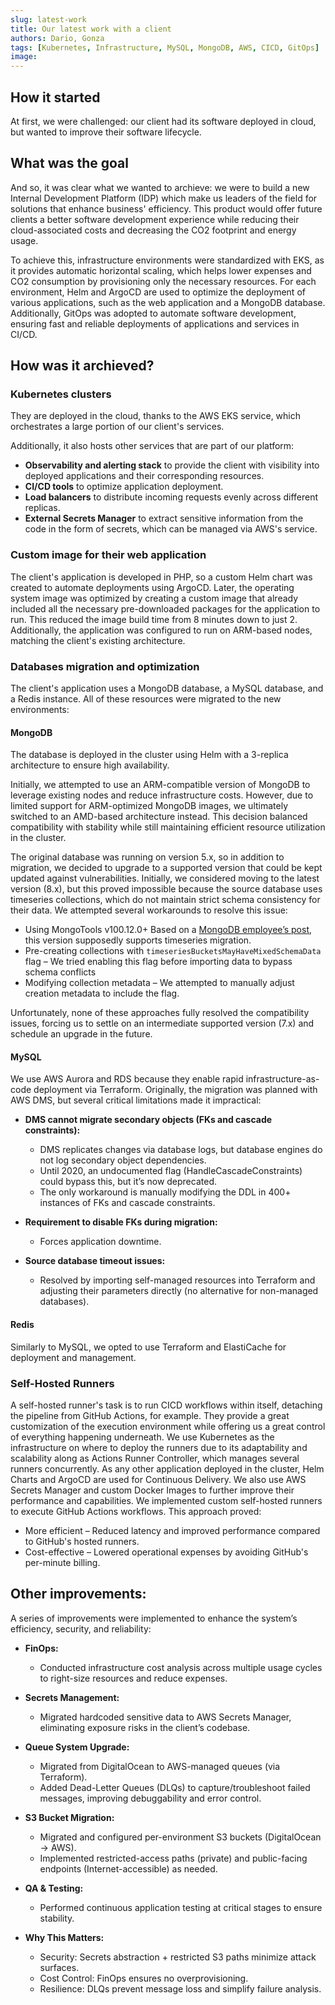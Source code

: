 ```yaml
---
slug: latest-work
title: Our latest work with a client
authors: Dario, Gonza
tags: [Kubernetes, Infrastructure, MySQL, MongoDB, AWS, CICD, GitOps]
image: 
---
```


## How it started
At first, we were challenged: our client had its software deployed in cloud, but wanted to improve their software lifecycle. 

## What was the goal
And so, it was clear what we wanted to archieve: we were to build a new Internal Development Platform (IDP) which make us leaders of the field for solutions that enhance business' efficiency.
This product would offer future clients a better software development experience while reducing their cloud-associated costs and decreasing the CO2 footprint and energy usage.

To achieve this, infrastructure environments were standardized with EKS, as it provides automatic horizontal scaling, which helps lower expenses and CO2 consumption by provisioning only the necessary resources.
For each environment, Helm and ArgoCD are used to optimize the deployment of various applications, such as the web application and a MongoDB database.
Additionally, GitOps was adopted to automate software development, ensuring fast and reliable deployments of applications and services in CI/CD.


## How was it archieved?
### Kubernetes clusters
They are deployed in the cloud, thanks to the AWS EKS service, which orchestrates a large portion of our client's services.

Additionally, it also hosts other services that are part of our platform:
- **Observability and alerting stack** to provide the client with visibility into deployed applications and their corresponding resources.
- **CI/CD tools** to optimize application deployment.
- **Load balancers** to distribute incoming requests evenly across different replicas.
- **External Secrets Manager** to extract sensitive information from the code in the form of secrets, which can be managed via AWS's service.

### Custom image for their web application
The client's application is developed in PHP, so a custom Helm chart was created to automate deployments using ArgoCD.
Later, the operating system image was optimized by creating a custom image that already included all the necessary pre-downloaded packages for the application to run.
This reduced the image build time from 8 minutes down to just 2.
Additionally, the application was configured to run on ARM-based nodes, matching the client's existing architecture.

### Databases migration and optimization
The client's application uses a MongoDB database, a MySQL database, and a Redis instance.
All of these resources were migrated to the new environments:
#### MongoDB
The database is deployed in the cluster using Helm with a 3-replica architecture to ensure high availability.

Initially, we attempted to use an ARM-compatible version of MongoDB to leverage existing nodes and reduce infrastructure costs.
However, due to limited support for ARM-optimized MongoDB images, we ultimately switched to an AMD-based architecture instead.
This decision balanced compatibility with stability while still maintaining efficient resource utilization in the cluster.

The original database was running on version 5.x, so in addition to migration, we decided to upgrade to a supported version that could be kept updated against vulnerabilities.
Initially, we considered moving to the latest version (8.x), but this proved impossible because the source database uses timeseries collections, which do not maintain strict schema consistency for their data.
We attempted several workarounds to resolve this issue:
- Using MongoTools v100.12.0+ Based on a [MongoDB employee’s post](https://www.mongodb.com/community/forums/t/database-tools-100-4-0-released/115727), this version supposedly supports timeseries migration.
- Pre-creating collections with ``timeseriesBucketsMayHaveMixedSchemaData`` flag – We tried enabling this flag before importing data to bypass schema conflicts
- Modifying collection metadata – We attempted to manually adjust creation metadata to include the flag.

Unfortunately, none of these approaches fully resolved the compatibility issues, forcing us to settle on an intermediate supported version (7.x) and schedule an upgrade in the future.

#### MySQL 
We use AWS Aurora and RDS because they enable rapid infrastructure-as-code deployment via Terraform.
Originally, the migration was planned with AWS DMS, but several critical limitations made it impractical:

- **DMS cannot migrate secondary objects (FKs and cascade constraints):**
    - DMS replicates changes via database logs, but database engines do not log secondary object dependencies.
    - Until 2020, an undocumented flag (HandleCascadeConstraints) could bypass this, but it’s now deprecated.
    - The only workaround is manually modifying the DDL in 400+ instances of FKs and cascade constraints.

- **Requirement to disable FKs during migration:**
    - Forces application downtime.

- **Source database timeout issues:**
    - Resolved by importing self-managed resources into Terraform and adjusting their parameters directly (no alternative for non-managed databases).

#### Redis
Similarly to MySQL, we opted to use Terraform and ElastiCache for deployment and management.

### Self-Hosted Runners
A self-hosted runner's task is to run CICD workflows within itself, detaching the pipeline from GitHub Actions, for example.
They provide a great customization of the execution environment while offering us a great control of everything happening underneath. 
We use Kubernetes as the infrastructure on where to deploy the runners due to its adaptability and scalability along as Actions Runner Controller, which manages several runners concurrently.
As any other application deployed in the cluster, Helm Charts and ArgoCD are used for Continuous Delivery.
We also use AWS Secrets Manager and custom Docker Images to further improve their performance and capabilities.
We implemented custom self-hosted runners to execute GitHub Actions workflows. This approach proved:
- More efficient – Reduced latency and improved performance compared to GitHub's hosted runners.
- Cost-effective – Lowered operational expenses by avoiding GitHub's per-minute billing.


## Other improvements:
A series of improvements were implemented to enhance the system’s efficiency, security, and reliability:
- **FinOps:**
    - Conducted infrastructure cost analysis across multiple usage cycles to right-size resources and reduce expenses.

- **Secrets Management:**
    - Migrated hardcoded sensitive data to AWS Secrets Manager, eliminating exposure risks in the client’s codebase.

- **Queue System Upgrade:**
    - Migrated from DigitalOcean to AWS-managed queues (via Terraform).
    - Added Dead-Letter Queues (DLQs) to capture/troubleshoot failed messages, improving debuggability and error control.

- **S3 Bucket Migration:**
    - Migrated and configured per-environment S3 buckets (DigitalOcean → AWS).
    - Implemented restricted-access paths (private) and public-facing endpoints (Internet-accessible) as needed.

- **QA & Testing:**
    - Performed continuous application testing at critical stages to ensure stability.

- **Why This Matters:**
    - Security: Secrets abstraction + restricted S3 paths minimize attack surfaces.
    - Cost Control: FinOps ensures no overprovisioning.
    - Resilience: DLQs prevent message loss and simplify failure analysis.